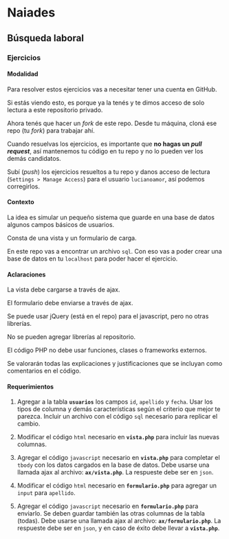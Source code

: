 # Naiades
## Búsqueda laboral
### Ejercicios

#### Modalidad
Para resolver estos ejercicios vas a necesitar tener una cuenta en GitHub.

Si estás viendo esto, es porque ya la tenés y te dimos acceso de solo lectura a este repositorio privado.

Ahora tenés que hacer un *fork* de este repo. Desde tu máquina, cloná ese repo (tu *fork*) para trabajar ahí.

Cuando resuelvas los ejercicios, es importante que **no hagas un _pull request_**, así mantenemos tu código en tu repo y no lo pueden ver los demás candidatos.

Subí (*push*) los ejercicios resueltos a tu repo y danos acceso de lectura (`Settings > Manage Access`) para el usuario `lucianoamor`, así podemos corregirlos.

#### Contexto
La idea es simular un pequeño sistema que guarde en una base de datos algunos campos básicos de usuarios.

Consta de una vista y un formulario de carga.

En este repo vas a encontrar un archivo `sql`. Con eso vas a poder crear una base de datos en tu `localhost` para poder hacer el ejercicio.

#### Aclaraciones
La vista debe cargarse a través de ajax.

El formulario debe enviarse a través de ajax.

Se puede usar jQuery (está en el repo) para el javascript, pero no otras librerías.

No se pueden agregar librerías al repositorio.

El código PHP no debe usar funciones, clases o frameworks externos.

Se valorarán todas las explicaciones y justificaciones que se incluyan como comentarios en el código.

#### Requerimientos
1. Agregar a la tabla **`usuarios`** los campos `id`, `apellido` y `fecha`. Usar los tipos de columna y demás características según el criterio que mejor te parezca. Incluir un archivo con el código `sql` necesario para replicar el cambio.

2. Modificar el código `html` necesario en **`vista.php`** para incluir las nuevas columnas.

3. Agregar el código `javascript` necesario en **`vista.php`** para completar el `tbody` con los datos cargados en la base de datos. Debe usarse una llamada ajax al archivo: **`ax/vista.php`**. La respueste debe ser en `json`.

4. Modificar el código `html` necesario en **`formulario.php`** para agregar un `input` para `apellido`.

5. Agregar el código `javascript` necesario en **`formulario.php`** para enviarlo. Se deben guardar también las otras columnas de la tabla (todas). Debe usarse una llamada ajax al archivo: **`ax/formulario.php`**. La respueste debe ser en `json`, y en caso de éxito debe llevar a **`vista.php`**.
